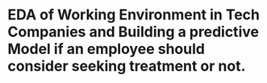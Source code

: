 # EDA of Working Environment in Tech Companies and Building a predictive Model if an employee should consider seeking treatment or not.
